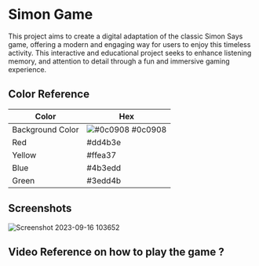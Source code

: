 # Simon  Game

This project aims to create a digital adaptation of the classic Simon Says game, offering a modern and engaging way for users to enjoy this timeless activity. This interactive and educational project seeks to enhance listening memory, and attention to detail through a fun and immersive gaming experience.

## Color Reference

| Color             | Hex                                                                |
| ----------------- | ------------------------------------------------------------------ |
| Background Color  | ![#0c0908](https://via.placeholder.com/10/0a192f?text=+) #0c0908 |
| Red | #dd4b3e |
| Yellow | #ffea37 |
| Blue | #4b3edd |
| Green | #3edd4b |


## Screenshots

![Screenshot 2023-09-16 103652](https://github.com/YadlaMani/Simon-Say-game/assets/133841094/2322f23b-42c5-4aea-9cc7-b63a54191b47)



## Video Reference on how to play the game ?


